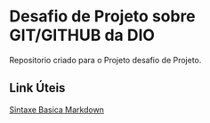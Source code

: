 # Desafio de Projeto sobre GIT/GITHUB da DIO
Repositorio criado para o Projeto desafio de Projeto.

## Link Úteis 
[Sintaxe Basica Markdown](https://www.markdownguide.org/basic-syntax/)
